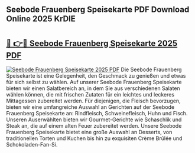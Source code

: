 ## Seebode Frauenberg Speisekarte PDF Download Online 2025 KrDlE

# <h2><a href="http://gcbe53.nevu.top/?p=Seebode+Frauenberg+Speisekarte">🔗 👉🔴 Seebode Frauenberg Speisekarte 2025 PDF</a></h2>

[![Seebode Frauenberg Speisekarte 2025 PDF](https://i.imgur.com/dBaPXMq.png)](http://gcbe53.nevu.top/?p=Seebode+Frauenberg+Speisekarte)
Die Seebode Frauenberg Speisekarte ist eine Gelegenheit, den Geschmack zu genießen und etwas für sich selbst zu wählen. Auf unserer Seebode Frauenberg Speisekarte bieten wir einen Salatbereich an, in dem Sie aus verschiedenen Salaten wählen können, die mit frischen Zutaten für ein leichtes und leckeres Mittagessen zubereitet werden. Für diejenigen, die Fleisch bevorzugen, bieten wir eine umfangreiche Auswahl an Gerichten auf der Seebode Frauenberg Speisekarte an: Rindfleisch, Schweinefleisch, Huhn und Fisch. Unseren Auserwählten bieten wir Gourmet-Gerichte wie Schaschlik und Steak an, die auf einem alten Feuer zubereitet werden. Unsere Seebode Frauenberg Speisekarte bietet eine große Auswahl an Desserts, von traditionellen Torten und Kuchen bis hin zu exquisiten Crème Brûlée und Schokoladen-Fan-Si.
